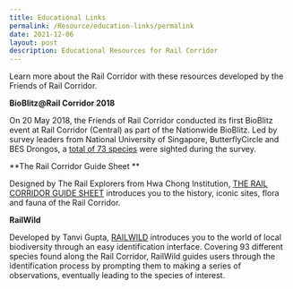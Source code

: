 ```yaml
---
title: Educational Links
permalink: /Resource/education-links/permalink
date: 2021-12-06
layout: post
description: Educational Resources for Rail Corridor
---
```

Learn more about the Rail Corridor with these resources developed by the Friends of Rail Corridor. 

**BioBlitz@Rail Corridor 2018**

On 20 May 2018, the Friends of Rail Corridor conducted its first BioBlitz event at Rail Corridor (Central) as part of the Nationwide BioBlitz. Led by survey leaders from National University of Singapore, ButterflyCircle and BES Drongos, a [total of 73 species](https://www.nparks.gov.sg/-/media/images/rail-corridor/bioblitz-results.pdf) were sighted during the survey. 

**The Rail Corridor Guide Sheet **

Designed by The Rail Explorers from Hwa Chong Institution, [THE RAIL CORRIDOR GUIDE SHEET](https://www.nparks.gov.sg/-/media/images/rail-corridor/trifold-guidesheet.pdf) introduces you to the history, iconic sites, flora and fauna of the Rail Corridor. 


**RailWild**

Developed by Tanvi Gupta, [RAILWILD](https://railwild.org/) introduces you to the world of local biodiversity through an easy identification interface. Covering 93 different species found along the Rail Corridor, RailWild guides users through the identification process by prompting them to making a series of observations, eventually leading to the species of interest.